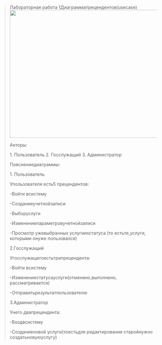 > Лабораторная работа
> 1Диаграммапрецендентов(usecase)<img src="./3jyztbxx.png"
> style="width:6.48958in;height:4.21875in" />
>
> Акторы:
>
> 1\. Пользователь 2. Госслужащий 3. Администратор
>
> Пояснениедиаграммы:
>
> 1\. Пользователь
>
> Упользователя есть5 прецендентов:
>
> -Войти всистему
>
> -Созданиеучетнойзаписи
>
> -Выборуслуги
>
> -Изменениепараметровучетнойзаписи
>
> -Просмотр ужевыбранных услугиихстатуса (то естьте,услуги, которыми
> онуже пользовался)
>
> 2.Госслужащий
>
> Угосслужащегоестьтрипрецендента:
>
> -Войти всистему
>
> -Изменениестатусауслуги(отменено,выполнено, рассматривается)
>
> -Отправитьрезультатпользователю
>
> 3.Администратор
>
> Унего двапрецендента:
>
> -Входвсистему
>
> -Созданиеновой услуги(тоестьдля редактирования старойнужно
> создатьновуюуслугу)
